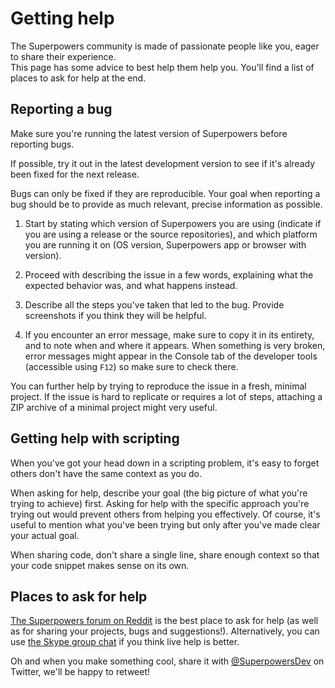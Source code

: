 # Getting help

The Superpowers community is made of passionate people like you, eager to share their experience.  
This page has some advice to best help them help you. You'll find a list of places to ask for help at the end.

## Reporting a bug

<div class="note">
  Make sure you're running the latest version of Superpowers before reporting bugs.

  If possible, try it out in the latest development version to see if it's already been fixed for the next release.
</div>

Bugs can only be fixed if they are reproducible. Your goal when reporting a bug should be to provide as much relevant, precise information as possible.

  1. Start by stating which version of Superpowers you are using (indicate if you are using a release or the source repositories), and which platform you are running it on (OS version, Superpowers app or browser with version).

  2. Proceed with describing the issue in a few words, explaining what the expected behavior was, and what happens instead.

  3. Describe all the steps you've taken that led to the bug. Provide screenshots if you think they will be helpful.

  4. If you encounter an error message, make sure to copy it in its entirety, and to note when and where it appears. When something is very broken, error messages might appear in the Console tab of the developer tools (accessible using `F12`) so make sure to check there.

You can further help by trying to reproduce the issue in a fresh, minimal project. If the issue is hard to replicate or requires a lot of steps, attaching a ZIP archive of a minimal project might very useful.

## Getting help with scripting

When you've got your head down in a scripting problem, it's easy to forget others don't have the same context as you do.

When asking for help, describe your goal (the big picture of what you're trying to achieve) first. Asking for help with the specific approach you're trying out would prevent others from helping you effectively. Of course, it's useful to mention what you've been trying but only after you've made clear your actual goal.

When sharing code, don't share a single line, share enough context so that your code snippet makes sense on its own.

## Places to ask for help

[The Superpowers forum on Reddit](https://reddit.com/r/superpowers) is the best place to ask for help (as well as for sharing your projects, bugs and suggestions!). Alternatively, you can use [the Skype group chat](https://sparklinlabs.com/skype/en) if you think live help is better.

Oh and when you make something cool, share it with <a href="https://twitter.com/SuperpowersDev" target="_blank">@SuperpowersDev</a> on Twitter, we'll be happy to retweet!
